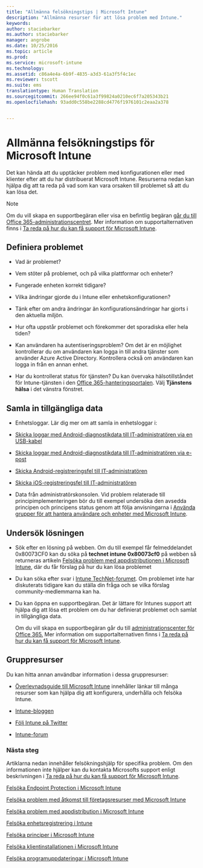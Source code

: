 ```yaml
---
title: "Allmänna felsökningstips | Microsoft Intune"
description: "Allmänna resurser för att lösa problem med Intune."
keywords: 
author: staciebarker
ms.author: staciebarker
manager: angrobe
ms.date: 10/25/2016
ms.topic: article
ms.prod: 
ms.service: microsoft-intune
ms.technology: 
ms.assetid: c86a4e4a-6b9f-4835-a3d3-61a3f5f4c1ec
ms.reviewer: tscott
ms.suite: ems
translationtype: Human Translation
ms.sourcegitcommit: 266ee94f0c61a3f99824a0210ec6f7a205343b21
ms.openlocfilehash: 93add0c558be2288cd4776f1976101c2eaa2a378


---
```


# <a name="general-troubleshooting-tips-for-microsoft-intune"></a>Allmänna felsökningstips för Microsoft Intune
Det kan hända att du upptäcker problem med konfigurationen eller med klienter efter att du har distribuerat Microsoft Intune. Resurserna nedan kan hjälpa dig att ta reda på vad som kan vara orsaken till problemet så att du kan lösa det.

> [!NOTE]
> Om du vill skapa en supportbegäran eller visa en befintlig begäran [går du till Office 365-administrationscentret](https://portal.office.com/admin/default.aspx). Mer information om supportalternativen finns i [Ta reda på hur du kan få support för Microsoft Intune](how-to-get-support-for-microsoft-intune.md).

## <a name="define-the-problem"></a>Definiera problemet

-   Vad är problemet?

-   Vem stöter på problemet, och på vilka plattformar och enheter?

-   Fungerade enheten korrekt tidigare?

-   Vilka ändringar gjorde du i Intune eller enhetskonfigurationen?

-   Tänk efter om andra ändringar än konfigurationsändringar har gjorts i den aktuella miljön.

-   Hur ofta uppstår problemet och förekommer det sporadiska eller hela tiden?

-   Kan användaren ha autentiseringsproblem? Om det är en möjlighet kontrollerar du om användaren kan logga in till andra tjänster som använder Azure Active Directory. Kontrollera också om användaren kan logga in från en annan enhet.

-   Har du kontrollerat status för tjänsten? Du kan övervaka hälsotillståndet för Intune-tjänsten i den [Office 365-hanteringsportalen](https://portal.office.com/Admin/Default.aspx). Välj **Tjänstens hälsa** i det vänstra fönstret.

## <a name="collect-available-data"></a>Samla in tillgängliga data

-   Enhetsloggar. Lär dig mer om att samla in enhetsloggar i:
  - [Skicka loggar med Android-diagnostikdata till IT-administratören via en USB-kabel](/intune/enduser/send-diagnostic-data-logs-to-your-it-administrator-using-a-usb-cable-android)
  - [Skicka loggar med Android-diagnostikdata till IT-administratören via e-post](/intune/enduser/send-diagnostic-data-logs-to-your-it-administrator-using-email-android)
  - [Skicka Android-registreringsfel till IT-administratören](/intune/enduser/send-enrollment-errors-to-your-it-administrator-android)
  - [Skicka iOS-registreringsfel till IT-administratören](/intune/enduser/send-errors-to-your-it-admin-ios)

-   Data från administratörskonsolen. Vid problem relaterade till principimplementeringen bör du till exempel undersöka den avsedda principen och principens status genom att följa anvisningarna i [Använda grupper för att hantera användare och enheter med Microsoft Intune](/intune/deploy-use/use-groups-to-manage-users-and-devices-with-microsoft-intune).

## <a name="research-the-solution"></a>Undersök lösningen

-   Sök efter en lösning på webben. Om du till exempel får felmeddelandet 0x80073CF0 kan du söka på **technet intune 0x80073cf0** på webben så returneras artikeln [Felsöka problem med appdistributionen i Microsoft Intune](troubleshoot-app-deployment-problems-in-microsoft-intune.md), där du får förslag på hur du kan lösa problemet

-   Du kan söka efter svar i [Intune TechNet-forumet](https://social.technet.microsoft.com/Forums/en-US/home?forum=microsoftintuneprod).  Om problemet inte har diskuterats tidigare kan du ställa din fråga och se vilka förslag community-medlemmarna kan ha.

-   Du kan öppna en supportbegäran. Det är lättare för Intunes support att hjälpa dig att lösa ett problem om du har definierat problemet och samlat in tillgängliga data.

    Om du vill skapa en supportbegäran går du till [administrationscenter för Office 365.](https://portal.office.com/admin/default.aspx) Mer information om supportalternativen finns i [Ta reda på hur du kan få support för Microsoft Intune](how-to-get-support-for-microsoft-intune.md).

## <a name="community-resources"></a>Gruppresurser
Du kan hitta annan användbar information i dessa gruppresurser:

-   [Överlevnadsguide till Microsoft Intune](http://social.technet.microsoft.com/wiki/contents/articles/23431.microsoft-intune-survival-guide.aspx) innehåller länkar till många resurser som kan hjälpa dig att konfigurera, underhålla och felsöka Intune.

-   [Intune-bloggen](http://blogs.technet.com/b/windowsintune/)

-   [Följ Intune på Twitter](https://twitter.com/MSIntune)

-   [Intune-forum](https://social.technet.microsoft.com/Forums/home?category=microsoftintune&filter=alltypes&sort=lastpostdesc)

### <a name="next-steps"></a>Nästa steg
Artiklarna nedan innehåller felsökningshjälp för specifika problem. Om den informationen inte hjälper kan du kontakta Microsofts support enligt beskrivningen i [Ta reda på hur du kan få support för Microsoft Intune](how-to-get-support-for-microsoft-intune.md).

[Felsöka Endpoint Protection i Microsoft Intune](troubleshoot-endpoint-protection-in-microsoft-intune.md)

[Felsöka problem med åtkomst till företagsresurser med Microsoft Intune](troubleshoot-company-resource-access-problems-with-microsoft-intune.md)

[Felsöka problem med appdistribution i Microsoft Intune](troubleshoot-app-deployment-problems-in-microsoft-intune.md)

[Felsöka enhetsregistrering i Intune](troubleshoot-device-enrollment-in-intune.md)

[Felsöka principer i Microsoft Intune](troubleshoot-policies-in-microsoft-intune.md)

[Felsöka klientinstallationen i Microsoft Intune](troubleshoot-client-setup-in-microsoft-intune.md)

[Felsöka programuppdateringar i Microsoft Intune](troubleshoot-software-updates-in-microsoft-intune.md)



<!--HONumber=Nov16_HO1-->


